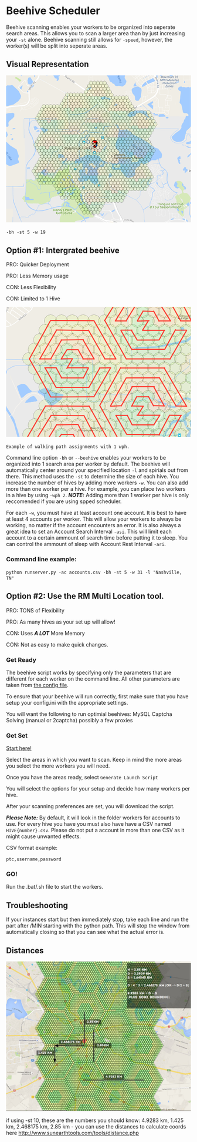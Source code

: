 # Beehive Scheduler
Beehive scanning enables your workers to be organized into seperate search areas. This allows you to scan a larger area than by just increasing your `-st` alone. Beehive scanning still allows for `-speed`, however, the worker(s) will be split into seperate areas. 

## Visual Representation

![](../_static/img/Beehive3.png)

`-bh -st 5 -w 19`

## Option #1: Intergrated beehive
PRO: Quicker Deployment

PRO: Less Memory usage


CON: Less Flexibility

CON: Limited to 1 Hive 

![](../_static/img/Beehive2.png)

`Example of walking path assignments with 1 wph.`

Command line option `-bh` or `--beehive` enables your workers to be organized into 1 search area per worker by default. The beehive will automatically center around your specified location `-l` and spirials out from there. This method uses the `-st` to determine the size of each hive. You increase the number of hives by adding more workers `-w`. You can also add more than one worker per a hive. For example, you can place two workers in a hive by using `-wph 2`. ***NOTE:*** Adding more than 1 worker per hive is only reccomended if you are using spped scheduler.  

For each `-w`, you must have at least account one account. It is best to have at least 4 accounts per worker. This will allow your workers to always be working, no matter if the account encounters an error. It is also always a great idea to set an Account Search Interval `-asi`. This will limit each account to a certain ammount of search time before putting it to sleep. You can control the ammount of sleep with Account Rest Interval `-ari`. 

### Command line example:

```
python runserver.py -ac accounts.csv -bh -st 5 -w 31 -l "Nashville, TN"
```

## Option #2: Use the RM Multi Location tool. 

PRO: TONS of Flexibility

PRO: As many hives as your set up will allow!


CON: Uses ***A LOT*** More Memory

CON: Not as easy to make quick changes.  

### Get Ready

The beehive script works by specifying only the parameters that are different for each worker on the command line. All other parameters are taken from [the config file](https://github.com/RocketMap/RocketMap/blob/develop/config/config.ini.example).

To ensure that your beehive will run correctly, first make sure that you have setup your config.ini with the appropriate settings. 

You will want the following to run optimial beehives:
MySQL
Captcha Solving (manual or 2captcha)
possibly a few proxies


### Get Set

[Start here!](https://voxx.github.io/pgm-multiloc/)

Select the areas in which you want to scan. Keep in mind the more areas you select the more workers you will need. 

Once you have the areas ready, select `Generate Launch Script`

You will select the options for your setup and decide how many workers per hive. 

After your scanning preferences are set, you will download the script. 

***Please Note:*** By default, it will look in the folder workers for accounts to use. For every hive you have you must also have have a CSV named `HIVE{number}.csv`. Please do not put a account in more than one CSV as it might cause unwanted effects.  

CSV format example:

```
ptc,username,password
```


### GO!

Run the .bat/.sh file to start the workers.

## Troubleshooting

If your instances start but then immediately stop, take each line and run the part after /MIN starting with the python path. This will stop the window from automatically closing so that you can see what the actual error is.

## Distances

![](../_static/img/ZHSo3GN.png)

 if using -st 10, these are the numbers you should know: 4.9283 km, 1.425 km, 2.468175 km, 2.85 km - you can use the distances to calculate coords here http://www.sunearthtools.com/tools/distance.php
